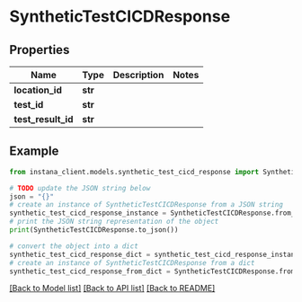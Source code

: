 # SyntheticTestCICDResponse


## Properties

Name | Type | Description | Notes
------------ | ------------- | ------------- | -------------
**location_id** | **str** |  | 
**test_id** | **str** |  | 
**test_result_id** | **str** |  | 

## Example

```python
from instana_client.models.synthetic_test_cicd_response import SyntheticTestCICDResponse

# TODO update the JSON string below
json = "{}"
# create an instance of SyntheticTestCICDResponse from a JSON string
synthetic_test_cicd_response_instance = SyntheticTestCICDResponse.from_json(json)
# print the JSON string representation of the object
print(SyntheticTestCICDResponse.to_json())

# convert the object into a dict
synthetic_test_cicd_response_dict = synthetic_test_cicd_response_instance.to_dict()
# create an instance of SyntheticTestCICDResponse from a dict
synthetic_test_cicd_response_from_dict = SyntheticTestCICDResponse.from_dict(synthetic_test_cicd_response_dict)
```
[[Back to Model list]](../README.md#documentation-for-models) [[Back to API list]](../README.md#documentation-for-api-endpoints) [[Back to README]](../README.md)


